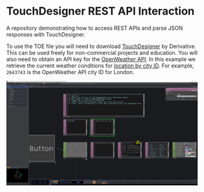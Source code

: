 # TouchDesigner REST API Interaction
A repository demonstrating how to access REST APIs and parse JSON responses with TouchDesigner. 

To use the TOE file you will need to download [TouchDesigner](https://derivative.ca/) by Derivative. This can be used freely for non-commercial projects and education. You will also need to obtain an API key for the [OpenWeather API](https://openweathermap.org/api). In this example we retrieve the current weather conditions for [location by city ID](https://openweathermap.org/current). For example, `2643743` is the OpenWeather API city ID for London.

![TouchDesigner API Call](images/TouchDesigner_API_Call.PNG)
